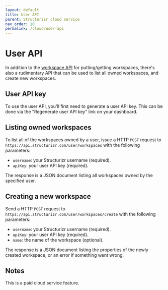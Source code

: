 ```yaml
---
layout: default
title: User API
parent: Structurizr cloud service
nav_order: 10
permalink: /cloud/user-api
---
```


# User API

In addition to the [workspace API](/cloud/workspace-api) for putting/getting workspaces,
there's also a rudimentary API that can be used to list all owned workspaces, and create new workspaces.

## User API key

To use the user API, you'll first need to generate a user API key. This can be done via the "Regenerate user API key" link on your dashboard.

## Listing owned workspaces

To list all of the workspaces owned by a user, issue a HTTP `POST` request to `https://api.structurizr.com/user/workspaces` with the following parameters:

- `username`: your Structurizr username (required).
- `apiKey`: your user API key (required).

The response is a JSON document listing all workspaces owned by the specified user.

## Creating a new workspace

Send a HTTP `POST` request to `https://api.structurizr.com/user/workspaces/create` with the following parameters:

- `username`: your Structurizr username (required).
- `apiKey`: your user API key (required).
- `name`: the name of the workspace (optional).

The response is a JSON document listing the properties of the newly created workspace, or an error if something went wrong.

## Notes

This is a paid cloud service feature.
